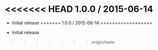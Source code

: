 <<<<<<< HEAD
1.0.0 / 2015-06-14
==================

  * Initial release
=======
1.0.0 / 2015-06-14
==================

  * Initial release
>>>>>>> origin/main
